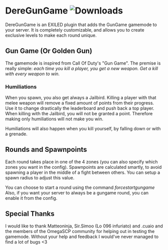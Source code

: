 # DereGunGame ![Downloads](https://img.shields.io/github/downloads/DereWah/DereGunGame/total)
DereGunGame is an EXILED plugin that adds the GunGame gamemode to your server. It is completely customizable, and allows you to create exclusive levels to make each round unique.

## Gun Game (Or Golden Gun)
The gamemode is inspired from Call Of Duty's "Gun Game". The premise is really simple: *each time you kill a player, you get a new weapon. Get a kill with every weapon to win.*

### Humiliations
When you spawn, you also get always a Jailbird. Killing a player with that melee weapon will remove a fixed amount of points from their progress. Use it to change drastically the leaderboard and push back a top player.
When killing with the Jailbird, you will not be granted a point. Therefore making only humiliations will not make you win.

Humiliations will also happen when you kill yourself, by falling down or with a grenade.

## Rounds and Spawnpoints
Each round takes place in one of the 4 zones (you can also specify which zones you want in the config). Spawnpoints are calculated smartly, to avoid spawning a player in the middle of a fight between others. You can setup a spawn radius to adjust this value.

You can choose to start a round using the command *forcestartgungame*
Also, if you want your server to always be a gungame round, you can enable it from the config.

## Special Thanks
I would like to thank Matteoninja, Sir.Simoo (Lo 096 infuriato) and .cuaio and the members of the OmegaSCP community for helping out in testing the gamemode. Without your help and feedback I would've never managed to find a lot of bugs <3

